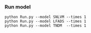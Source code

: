 ### Run model

	python Run.py --model SNLVM --times 1
	python Run.py --model LFADS --times 1
	python Run.py --model TNDM  --times 1